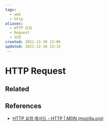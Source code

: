 ```yaml
---
tags:
  - web
  - http
aliases:
  - HTTP 요청
  - Request
  - 요청
created: 2021-12-30 13:06
updated: 2021-12-30 13:15
---
```


# HTTP Request

## Related

## References

- [HTTP 요청 메서드 - HTTP | MDN (mozilla.org)](https://developer.mozilla.org/ko/docs/Web/HTTP/Methods)
